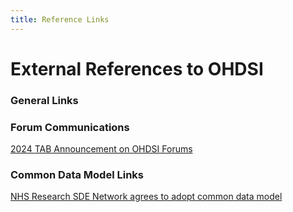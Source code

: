 ```yaml
---
title: Reference Links
---
```

# External References to OHDSI 

### General Links

### Forum Communications
[2024 TAB Announcement on OHDSI Forums](https://forums.ohdsi.org/t/ohdsi-technical-advisory-board-tab/21562)

### Common Data Model Links

[NHS Research SDE Network agrees to adopt common data model](https://www.hdruk.ac.uk/news/nhs-research-sde-network-agrees-to-adopt-common-data-model/)

